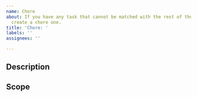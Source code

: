 ```yaml
---
name: Chore
about: If you have any task that cannot be matched with the rest of the templates,
  create a chore one.
title: 'Chore: '
labels: ''
assignees: ''

---
```


## Description

## Scope
